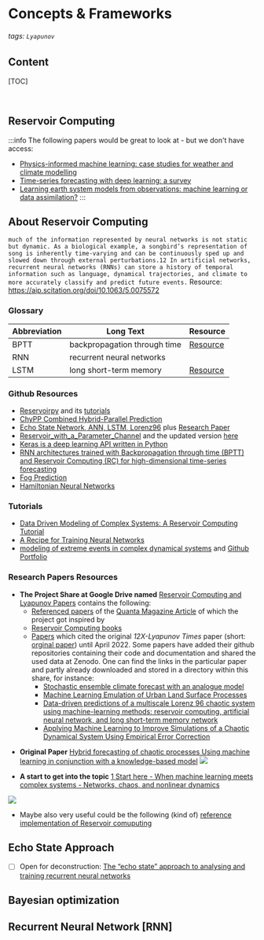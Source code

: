 # Concepts & Frameworks

###### tags: `Lyapunov`

## Content
[TOC]

&nbsp; 

## Reservoir Computing

:::info
The following papers would be great to look at - but we don't have access:
- [Physics-informed machine learning: case studies for weather and climate modelling](https://royalsocietypublishing.org/doi/epdf/10.1098/rsta.2020.0093)
- [Time-series forecasting with deep learning: a survey](https://royalsocietypublishing.org/doi/epdf/10.1098/rsta.2020.0209)
- [Learning earth system models from observations: machine learning or data assimilation?](https://royalsocietypublishing.org/doi/epdf/10.1098/rsta.2020.0089)
:::

## About Reservoir Computing
`much of the information represented by neural networks is not static but dynamic. As a biological example, a songbird’s representation of song is inherently time-varying and can be continuously sped up and slowed down through external perturbations.12 In artificial networks, recurrent neural networks (RNNs) can store a history of temporal information such as language, dynamical trajectories, and climate to more accurately classify and predict future events.`
Resource: https://aip.scitation.org/doi/10.1063/5.0075572

### Glossary
| Abbreviation | Long Text | Resource |
| -------- | -------- | ------|
| BPTT    | backpropagation through time     | [Resource](https://www.sciencedirect.com/science/article/pii/S0959438818302009?via%3Dihub)|
| RNN    | recurrent neural networks    | |
| LSTM |long short-term memory|[Resource](https://doi.org/10.1162/neco.1997.9.8.1735)|


### Github Resources
- [Reservoirpy](https://github.com/reservoirpy/reservoirpy) and its [tutorials](https://github.com/reservoirpy/reservoirpy/tree/master/tutorials)
- [ChyPP Combined Hybrid-Parallel Prediction](https://github.com/awikner/CHyPP)
- [Echo State Network, ANN, LSTM, Lorenz96](https://github.com/ashesh6810/RCESN_spatio_temporal) plus [Research Paper](https://npg.copernicus.org/articles/27/373/2020/npg-27-373-2020.pdf)
- [Reservoir_with_a_Parameter_Channel](https://github.com/lw-kong/Reservoir_with_a_Parameter_Channel_PRR2021) and the updated version [here](https://github.com/lw-kong/Reservoir_with_a_Parameter_Channel_JPC2021)
- [Keras is a deep learning API written in Python](https://github.com/keras-team/keras)
- [RNN architectures trained with Backpropagation through time (BPTT) and Reservoir Computing (RC) for high-dimensional time-series forecasting](https://github.com/pvlachas/RNN-RC-Chaos)
- [Fog Prediction](https://github.com/conrad-blucher-institute/FogNet)
- [Hamiltonian Neural Networks](https://github.com/ayushgarg31/HNN-Neurips20190)

### Tutorials
- [Data Driven Modeling of Complex Systems: A Reservoir Computing Tutorial](https://towardsdatascience.com/data-driven-modeling-of-complex-systems-8a96dc92abf9)
- [A Recipe for Training Neural Networks](http://karpathy.github.io/2019/04/25/recipe/)
- [ modeling of extreme events in complex dynamical systems](https://arxiv.org/pdf/1803.03365.pdf) and [Github Portfolio](https://github.com/zhong1wan/data-assisted)

### Research Papers Resources
- **The Project Share at Google Drive named** [Reservoir Computing and Lyapunov Papers](https://drive.google.com/drive/folders/1k8CK4sZdLH_wBURhgpL9KALrrVdhGjbQ?usp=sharing) contains the following:
  * [Referenced papers](https://drive.google.com/drive/folders/1TiNeHFyYzE4GM_c3pWGFj6iFEGDmh_1F?usp=sharing) of the [Quanta Magazine Article](https://www.quantamagazine.org/machine-learnings-amazing-ability-to-predict-chaos-20180418/) of which the project got inspired  by  
  * [Reservoir Computing books](https://drive.google.com/drive/folders/1KjsVNSTHzqYjPzX4l_9fDCL8IwwKsoJj?usp=sharing)
  * [Papers](https://drive.google.com/drive/folders/1sTSDBxfW_rJ-CRqvDRx-ehzndIQ6ORbK?usp=sharing) which cited the original *12X-Lyapunov Times* paper (short: [orginal paper](https://drive.google.com/open?id=1AkVMKwpyp6LLu3-jyaQMLp8KPVgKuEgb&authuser=matthias.frenzl%40gmail.com&usp=drive_fs)) until April 2022. 
Some papers have added their github repositories containing their code and documentation and shared the used data at Zenodo. One can find the links in the particular paper and partly already downloaded and stored in a directory within this share, for instance:   
    * [Stochastic ensemble climate forecast with an analogue model](https://drive.google.com/drive/folders/16vZgIEJMNFCo-7YqbwcsJLOJWpbqQaMk?usp=sharing)
    * [Machine Learning Emulation of Urban Land Surface Processes](https://drive.google.com/drive/folders/17-ZVWbmnbI99x7HqhLv3-q-La6O7uQA7?usp=sharing)
    * [Data-driven predictions of a multiscale Lorenz 96 chaotic system
using machine-learning methods: reservoir computing, artificial
neural network, and long short-term memory network](https://drive.google.com/drive/folders/176W3693wfgYKQqTRpxPB37W5aaHoPF3r?usp=sharing)
    * [Applying Machine Learning to Improve Simulations of a
Chaotic Dynamical System Using Empirical Error
Correction](https://drive.google.com/drive/folders/16YYqqmd_R7qVpN9ZROX3NqQ1KTl7mfR2?usp=sharing)
 * **Original Paper** [Hybrid forecasting of chaotic processes Using machine learning in conjunction with a knowledge-based model](https://drive.google.com/open?id=1AkVMKwpyp6LLu3-jyaQMLp8KPVgKuEgb&authuser=matthias.frenzl%40gmail.com&usp=drive_fs)
![](https://hackmd.io/_uploads/HJQN4ZHUq.png)

  * **A start to get into the topic** [1 Start here -  When machine learning meets complex systems - Networks, chaos, and nonlinear dynamics](https://drive.google.com/file/d/19GQTl6J7zLEYXzGBaBWzmbKZXHOhFDzp/view?usp=sharing)


![](https://hackmd.io/_uploads/B1HBH-S89.png)


* Maybe also very useful could be the following (kind of) [reference implementation of Reservoir comuputing](https://drive.google.com/drive/folders/16w-Ft6alYtYL0GJw59R6NJQfCnXngfCt?usp=sharing)

## Echo State Approach
- [ ]  Open for deconstruction: [The “echo state” approach to analysing and training recurrent neural networks](https://drive.google.com/file/d/1-2zf47O9JLtJ8zEUUQK-IQ2eXgbS-ZZ4/view?usp=sharing)
## Bayesian optimization

## Recurrent Neural Network [RNN]
